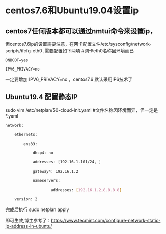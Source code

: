 # centos7.6和Ubuntu19.04设置ip



## centos7任何版本都可以通过nmtui命令来设置ip，

但centos7.6ip的设置需要注意，在网卡配置文件/etc/sysconfig/network-scripts/ifcfg-eth0 ,需要配置如下两项 #网卡eth0名称因环境而已

```
ONBOOT=yes

IPV6_PRIVACY=no
```

一定要增加 IPV6_PRIVACY=no  ，centos7.6  默认采用IP6技术了



## Ubuntu19.4 配置静态IP

sudo vim  /etc/netplan/50-cloud-init.yaml   #文件名称因环境而异，但一定是*.yaml

```bash
network:

​    ethernets:

​        ens33:

​            dhcp4: no

​            addresses: [192.16.1.101/24, ]

​            gateway4: 192.16.1.2

​            nameservers:

​                    addresses: [192.16.1.2,8.8.8.8]

​    version: 2
```

完成后执行  sudo netplan apply

即可生效,博主参考了：<https://www.tecmint.com/configure-network-static-ip-address-in-ubuntu/>